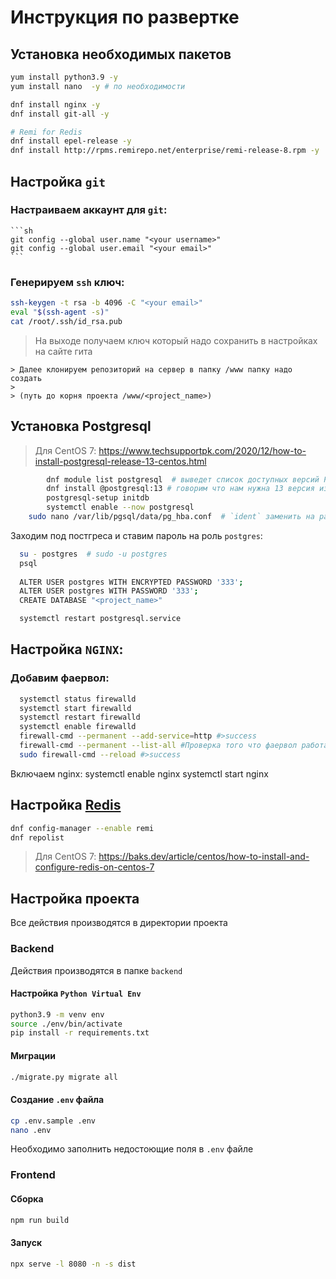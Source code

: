 # Инструкция по развертке


## Установка необходимых пакетов

```sh
yum install python3.9 -y
yum install nano  -y # по необходимости

dnf install nginx -y
dnf install git-all -y

# Remi for Redis
dnf install epel-release -y
dnf install http://rpms.remirepo.net/enterprise/remi-release-8.rpm -y
```

## Настройка `git`

### Настраиваем аккаунт для `git`:
    ```sh
    git config --global user.name "<your username>"
    git config --global user.email "<your email>"
    ```

### Генерируем `ssh` ключ:
  ```sh
  ssh-keygen -t rsa -b 4096 -C "<your email>"
  eval "$(ssh-agent -s)"
  cat /root/.ssh/id_rsa.pub
  ```
	
  > На выходе получаем ключ который надо сохранить в настройках на сайте гита
  > 
	> Далее клонируем репозиторий на сервер в папку /www папку надо создать
	> 
	> (путь до корня проекта /www/<project_name>)



## Установка Postgresql

> Для CentOS 7: https://www.techsupportpk.com/2020/12/how-to-install-postgresql-release-13-centos.html

```sh
		dnf module list postgresql  # выведет список доступных версий PostgreSQL
		dnf install @postgresql:13 # говорим что нам нужна 13 версия из списка
		postgresql-setup initdb
		systemctl enable --now postgresql
    sudo nano /var/lib/pgsql/data/pg_hba.conf  # `ident` заменить на password как показано на скриншоте в крайнем правом столбце)
```

Заходим под постгреса и ставим пароль на роль `postgres`:
  ```sh
    su - postgres  # sudo -u postgres
    psql
    
    ALTER USER postgres WITH ENCRYPTED PASSWORD '333';
    ALTER USER postgres WITH PASSWORD '333';
    CREATE DATABASE "<project_name>"
  ```
  
  ```sh
    systemctl restart postgresql.service
  ```
 
## Настройка `NGINX`:

### Добавим фаервол:

```sh
  systemctl status firewalld
  systemctl start firewalld
  systemctl restart firewalld
  systemctl enable firewalld
  firewall-cmd --permanent --add-service=http #>success
  firewall-cmd --permanent --list-all #Проверка того что фаервол работает
  sudo firewall-cmd --reload #>success
```

Включаем nginx:
  systemctl enable nginx
  systemctl start nginx


## Настройка [Redis](https://dataenginer.ru/?p=6998)

```sh
dnf config-manager --enable remi
dnf repolist
```

> Для CentOS 7: https://baks.dev/article/centos/how-to-install-and-configure-redis-on-centos-7


## Настройка проекта

Все действия производятся в директории проекта

### Backend

Действия производятся в папке `backend`

#### Настройка `Python Virtual Env`

```sh
python3.9 -m venv env
source ./env/bin/activate
pip install -r requirements.txt
```

#### Миграции

```sh
./migrate.py migrate all
```

#### Создание `.env` файла

```sh
cp .env.sample .env
nano .env
```

Необходимо заполнить недостоющие поля в `.env` файле

### Frontend

#### Сборка

```sh
npm run build
```

#### Запуск

```sh
npx serve -l 8080 -n -s dist
```
